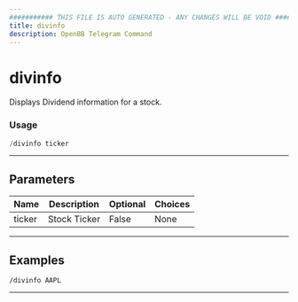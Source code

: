 ```yaml
---
########### THIS FILE IS AUTO GENERATED - ANY CHANGES WILL BE VOID ###########
title: divinfo
description: OpenBB Telegram Command
---
```


# divinfo

Displays Dividend information for a stock.

### Usage

```python wordwrap
/divinfo ticker
```

---

## Parameters

| Name | Description | Optional | Choices |
| ---- | ----------- | -------- | ------- |
| ticker | Stock Ticker | False | None |


---

## Examples

```
/divinfo AAPL
```

---
